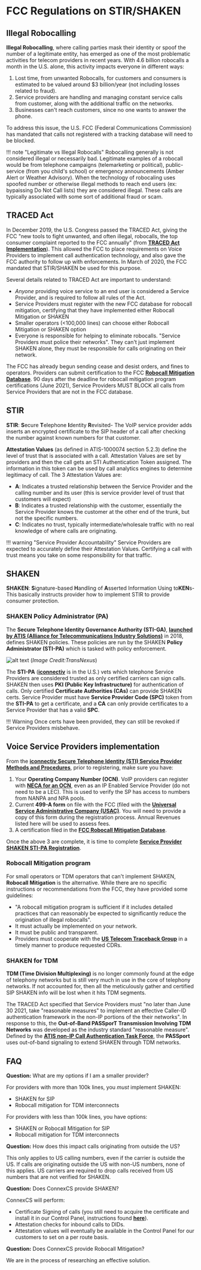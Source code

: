 # FCC Regulations on STIR/SHAKEN

## Illegal Robocalling
**Illegal Robocalling**, where calling parties mask their identity or spoof the number of a legitimate entity, has emerged as one of the most problematic activities for telecom providers in recent years. With 4.6 billion robocalls a month in the U.S. alone, this activity impacts everyone in different ways:

1. Lost time, from unwanted Robocalls, for customers and consumers is estimated to be valued around $3 billion/year (not including losses related to fraud). 
2. Service providers are handling and managing constant service calls from customer, along with the additional traffic on the networks. 
3. Businesses can't reach customers, since no one wants to answer the phone.

To address this issue, the U.S. FCC (Federal Communications Commission) has mandated that calls not registered with a tracking database will need to be blocked. 

!!! note "Legitimate vs Illegal Robocalls"
    Robocalling generally is not considered illegal or necessarily bad. Legitimate examples of a robocall would be from telephone campaigns (telemarketing or political), public-service (from you child's school) or emergency announcements (Amber Alert or Weather Advisory). When the technology of robocaling uses spoofed number or otherwise illegal methods to reach end users (ex: bypaissing Do Not Call lists) they are considered illegal. These calls are typically associated with some sort of additional fraud or scam. 

## TRACED Act
In December 2019, the U.S. Congress passed the TRACED Act, giving the FCC "new tools to fight unwanted, and often illegal, robocalls, the top consumer complaint reported to the FCC annually" (from [**TRACED Act Implementation**](https://www.fcc.gov/TRACEDAct)). This allowed the FCC to place requirements on Voice Providers to implement call authentication technology, and also gave the FCC authority to follow up with enforcements. In March of 2020, the FCC mandated that STIR/SHAKEN be used for this purpose. 

Several details related to TRACED Act are important to understand:

+ *Anyone* providing voice service to an end user is considered a Service Provider, and is required to follow all rules of the Act.
+ Service Providers must register with the new FCC database for robocall mitigation, certifying that they have implemented either Robocall Mitigation or SHAKEN
+ Smaller operators (<100,000 lines) can choose either Robocall Mitigation or SHAKEN option
+ Everyone is responsible for helping to eliminate robocalls. "Service Providers must police their networks". They can't just implement SHAKEN alone, they must be responsible for calls originating on their network. 

The FCC has already begun sending cease and desist orders, and fines to operators. Providers can submit certification to the FCC [**Robocall Mitigation Database**](https://fccprod.servicenowservices.com/rmd?id=rmd_welcome). 90 days after the deadline for robocall mitigation program certifications (June 2021), Service Providers MUST BLOCK all calls from Service Providers that are not in the FCC database. 

## STIR
**STIR**: **S**ecure **T**elephone **I**dentity **R**evisited- The VoIP service provider adds inserts an encrypted certificate to the SIP header of a call after checking the number against known numbers for that customer. 

**Attestation Values** (as defined in ATIS-1000074 section 5.2.3) define the level of trust that is associated with a call. Attestation Values are set by providers and then the call gets an STI Authentication Token assigned. The information in this token can be used by call analytics engines to determine legitimacy of call. The 3 Attestation Values are:

* **A**: Indicates a trusted relationship between the Service Provider and the calling number and its user (this is service provider level of trust that customers will expect)
* **B**: Indicates a trusted relationship with the customer, essentially the Service Provider knows the customer at the other end of the trunk, but not the specific numbers. 
* **C**: Indicates no trust, typically intermediate/wholesale traffic with no real knowledge of where calls are originating.

!!! warning "Service Provider Accountability"
    Service Providers are expected to accurately define their Attestation Values. Certifying a call with trust means you take on some responsibility for that traffic. 

## SHAKEN
**SHAKEN**: **S**ignature-based **H**andling of **A**sserted Information Using to**KEN**s- This basically instructs provider how to implement STIR to provide consumer protection. 

### SHAKEN Policy Administrator (PA)
The **Secure Telephone Identity Governance Authority (STI-GA)**, [**launched by ATIS (Alliance for
Telecommunications Industry Solutions)**](https://www.atis.org/press-releases/secure-telephone-identity-governance-authority-launched-in-major-industry-effort-to-combat-unwanted-robocalling/) in 2018, defines SHAKEN policies. These policies are run by the SHAKEN **Policy Administrator (STI-PA)** which is tasked with policy enforcement.

![alt text][pa] 
(*Image Credit:TransNexus*)

The **STI-PA** ([**iconnectiv**](https://iconectiv.com/) is in the U.S.) vets which telephone Service Providers are considered trusted as only certified carriers can sign calls. SHAKEN then uses **PKI (Public Key Infrastructure)** for authentication of calls. Only certified **Certificate Authorities (CAs)** can provide SHAKEN certs. Service Provider must have **Service Provider Code (SPC)** token from the **STI-PA** to get a certificate, and a **CA** can only provide certificates to a Service Provider that has a valid **SPC**. 

!!! Warning
    Once certs have been provided, they can still be revoked if Service Providers misbehave. 

## Voice Service Providers implementation
From the [**iconnectiv Secure Telephone Identity (STI) Service
Provider Methods and Procedures**](https://authenticate.iconectiv.com/sites/microsites/files/2021-01/STI-PA-US-METHODPROCSP-001%20Issue%205%20Rel%201-5%20-%20Onboarding%20Guide%20for%20SP.pdf), prior to registering, make sure you have:

1. Your **Operating Company Number (OCN)**. VoIP providers can register with [**NECA for an OCN**](https://www.neca.org/business-solutions/company-codes), even as an IP Enabled Service Provider (do not need to be a LEC). This is used to verify the SP has access to numbers from NANPA and NPA pools.  
2. Current **499-A form** on file with the FCC (filed with the [**Universal Service Administrative Company (USAC)**](https://www.usac.org/service-providers/making-payments/how-to-pay/). You will need to provide a copy of this form during the registration process. Annual Revenues listed here will be used to assess fees.
3. A certification filed in the [**FCC Robocall Mitigation Database**](https://fccprod.servicenowservices.com/rmd?id=rmd_welcome). 

Once the above 3 are complete, it is time to complete [**Service Provider SHAKEN STI-PA Registration**](https://authenticate.iconectiv.com/service-provider-authenticate). 

### Robocall Mitigation program
For small operators or TDM operators that can't implement SHAKEN, **Robocall Mitigation** is the alternative. While there are no specific instructions or recommendations from the FCC, they have provided some guidelines:

+ "A robocall mitigation program is sufficient if it includes detailed practices that can reasonably be expected to significantly reduce the origination of illegal robocalls".
+ It must actually be implemented on your network.
+ It must be public and transparent.
+ Providers must cooperate with the [**US Telecom Traceback Group**](https://www.ustelecom.org/the-industry-traceback-group-itg/) in a timely manner to produce requested CDRs.

### SHAKEN for TDM
**TDM (Time Division Multiplexing)** is no longer commonly found at the edge of telephony networks but is still very much in use in the core of telephony networks. If not accounted for, then all the meticulously gather and certified SIP SHAKEN info will be lost when it hits TDM segments. 

The TRACED Act specified that Service Providers must "no later than June 30 2021, take "reasonable measures" to implement an effective Caller-ID authentication framework in the non-IP portions of the their networks". In response to this, the **Out-of-Band PASSporT Transmission Involving TDM Networks** was developed as the industry standard "reasonable measure". Defined by the [**ATIS non-IP Call Authentication Task Force**](https://www.atis.org/committees-forums/ptsc/non-ip-call-authentication-task-force/), the **PASSport** uses out-of-band signaling to extend SHAKEN through TDM networks. 



## FAQ

**Question:** What are my options if I am a smaller provider?

For providers with more than 100k lines, you *must* implement SHAKEN:

+ SHAKEN for SIP
+ Robocall mitigation for TDM interconnects

For providers with less than 100k lines, you have options:

+ SHAKEN or Robocall Mitigation for SIP 
+ Robocall mitigation for TDM interconnects

**Question:** How does this impact calls originating from outside the US? 

This only applies to US calling numbers, even if the carrier is outside the US. If calls are originating outside the US with non-US numbers, none of this applies. US carriers are required to drop calls received from US numbers that are not verified for SHAKEN.

**Question:** Does ConnexCS provide SHAKEN?

ConnexCS will perform:

+ Certificate Signing of calls (you still need to acquire the certificate and install it in our Control Panel, instructions found [**here**](/setup/information/stir-shaken/)).
+ Attestation checks for inbound calls to DIDs.
+ Attestation values will eventually be available in the Control Panel for our customers to set on a per route basis.

**Question:** Does ConnexCS provide Robocall Mitigation?

We are in the process of researching an effective solution. 




[pa]: /misc/img/trust-triangle.png "Trust Triangle"
